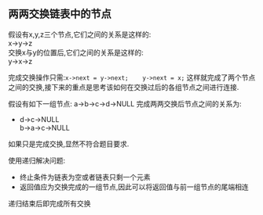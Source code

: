 ## 两两交换链表中的节点
假设有x,y,z三个节点,它们之间的关系是这样的:  
x->y->z  
交换x与y的位置后,它们之间的关系是这样的:  
y->x->z

完成交换操作只需:`x->next = y->next;	y->next = x;`
这样就完成了两个节点之间的交换,接下来的重点是思考该如何在交换过后的各组节点之间进行连接.

假设有如下一组节点:
a->b->c->d->NULL
完成两两交换后节点之间的关系为:
- d->c->NULL  
  b->a->c->NULL

如果只是完成交换,显然不符合题目要求.   

使用递归解决问题:
- 终止条件为链表为空或者链表只剩一个元素  
- 返回值应为交换完成的一组节点,因此可以将返回值与前一组节点的尾端相连

递归结束后即完成所有交换
